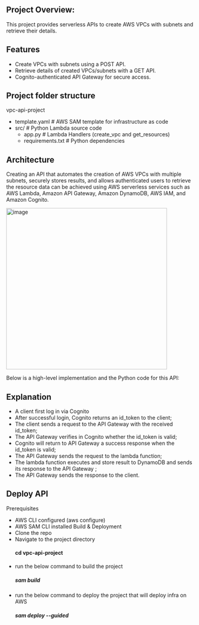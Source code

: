 ## Project Overview: 

This project provides serverless APIs to create AWS VPCs with subnets and retrieve their details.

## Features
- Create VPCs with subnets using a POST API.
- Retrieve details of created VPCs/subnets with a GET API.
- Cognito-authenticated API Gateway for secure access.

## Project folder structure
vpc-api-project
 - template.yaml         # AWS SAM template for infrastructure as code
 - src/                  # Python Lambda source code
    - app.py            # Lambda Handlers (create_vpc and get_resources)
    - requirements.txt  # Python dependencies


## Architecture
Creating an API that automates the creation of AWS VPCs with multiple subnets, securely stores results, and allows authenticated users to retrieve the resource data can be achieved using AWS serverless services such as AWS Lambda, Amazon API Gateway, Amazon DynamoDB, AWS IAM, and Amazon Cognito.


  <img width="430" alt="image" src="https://github.com/user-attachments/assets/124f475c-5b9d-4fb1-b7bf-75b3d5640bc8" />



                


Below is a high-level implementation and the Python code for this API:

## Explanation
- A client first log in via Cognito
- After successful login, Cognito returns an id_token to the client;
- The client sends a request to the API Gateway with the received id_token;
- The API Gateway verifies in Cognito whether the id_token is valid;
- Cognito will return to API Gateway a success response when the id_token is valid;
- The API Gateway sends the request to the lambda function;
- The lambda function executes and store result to DynamoDB and sends its response to the API Gateway ;
- The API Gateway sends the response to the client.

## Deploy API
Prerequisites
- AWS CLI configured (aws configure)
- AWS SAM CLI installed
Build & Deployment
- Clone the repo
- Navigate to the project directory
  #### cd vpc-api-project
- run the below command to build the project
  #####  sam build
- run the below command to deploy the project that will deploy infra on AWS
  #####  sam deploy --guided
